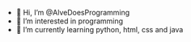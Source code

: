 - 👋 Hi, I’m @AlveDoesProgramming
- 👀 I’m interested in programming
- 🌱 I’m currently learning python, html, css and java

<!---
AlveDoesProgramming/AlveDoesProgramming is a ✨ special ✨ repository because its `README.md` (this file) appears on your GitHub profile.
You can click the Preview link to take a look at your changes.
--->
